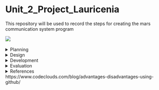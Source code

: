 

# Unit_2_Project_Lauricenia
This repository will be used to record the steps for creating the mars communication system program

![](20191106_121536.gif)


 
<details><summary>Planning</summary>

  Definition of the problem
  ==========================
  My client,the National Aeronautics and Space Administration (NASA) is a U.S. government agency responsible for science and technology related to air and space[1]. The agency launched a competition among the most famous programmers to create a communication system between the Moon and Mars. The current technology limitates the keyboard hardware on each station to 2 push buttons, only 2 100W lights buzzers are available and the exchange of messages between the stations is only possible using the binary language. The requirement outlined by the agency was a system that allows the users in the stations to communicate seamlessly using English making use of the precarious technology available.
  
  Proposed solution
  ===================
 Taking into account that the users must be able to write and receive messages in english despite the fact that the technology can only send/receive messages using binary, the new system must include a program that executes the conversion between these two languages. The sender will input the english message, the message will be converted and output using the light buzzers. The receiver must read the binary (1-On/ 0-off) and input the binary into a program that will convert it back to english. Thus, the system will have two big parts one that allows the user to input the message in english and converts the english message into binary(bulbs) and other that converts the binary message into english. 
 The system will be developed by using arduino. I chose arduino because it is relatively less expensive than the rest of the microcontrollers platforms, it has an easy language and it's ready structure makes the wiring and testing process much easier and faster. Arduino also has a large internet comunity and a website that provides many examples and explanations of it's features. It also has online simulators, I used tinkercad, that allows me to test smaller parts of the program, or work on the system when I dont have a physical arduino available. I am also using Git Hub to record all the steps of the creation of the Mars-Moon communication system. Git hub helps in the organization and keeping track of the progress of the project.
 Since this project is meant to be used in mars and moon, communication with earth for assistance may be difficult. Thus, one of the important goals for these project is making sure that the system is simpliflied and organized in such a way that will be easy for the users to understand and learn how to use it to (usability).

  Success criteria 
  ====================
  These are the measurable outcomes :
  1. The system can input message(in english/binary);
  1. The binary message can be shown using bulbs;
  1. The english message converted from binary can be shown on the LCD;
  1. System can convert messages from  english to binary;
  1. System can convert messages from binary to english;
  1. Usability.
  
 
<p></details>
 

<details><summary>Design</summary>
  
  System diagram
  ==============
  The design of the program is divided into 3 main parts:
  
  English Input 
  ----------------------
  This part of the program illustrate the procedure by which the english language will be entered. The buttons serve as the input to and the lcd as the output from the arduino.
   ![](inputengSD.png)
   
   Convert English to Binary
   --------------------------
 Before the message is sent, it has to go through the process of being converted from english to binary so that it can be assimulated by the stations technology. The message written in english will be directed to another part of the system that will do this task. After it is converted, it will show the output in another station through the two light buzzers that will be present on the station.
   ![](engtobinSD.png)
   
   Convert Binary to English
   ---------------------
   Once the light buzzers are starting to output the binary message, the user should be ready to interpret the zeros and ones and input them in another part of the system responsible for the conversion from binary to english by using a similar input system as of the english input, however just with less options since to write binary, its necessary only 1 and 0. 
   ![](bintoengSD.png)
  
 
  Algorithms flow diagram
  ====================
  Flow chart for the English Input and conversion to binary program
  ----------------
  ![](englishinputandconversion.png)
  
  ![](2ndpartengtobin.png)


  
  Flow chart for the Binary input and conversion to english program
  -----------------
  
  ![](FD-bintoenglish.png)
  
  ![](2ndpartbintoeng.png)

  Testplan
  ============
<p></details>
 
 
<details><summary>Development</summary>
 
First steps
---------------
 In the process of picturing the project, many single short programs were tested. At the end most of them were used in some parts of the system and helped in the process of bulding the system, for example, to test the light buzzers functionality:
 
 ## Single led blink program
 ![](blinky.gif)
 ```.sh
 void setup()
{
  //pinMode(pin, mode)
  
 /*
 *This function configures the 13 pin to behave as output
 *It changes the electrical behaviour of the pin
 *OUTPUT means the pin can provide a substantial amount of current to other circuits
 */ 
 pinMode(13, OUTPUT);
}

void loop()
{
  //digitalWrite(pin, value)
  //delay(milliseconds)
  
  /*
  *This function sets writes the HIGH value to the 13 pin
  *HIGH means that its voltage will be set to 5V (the light will light on)
  */
 digitalWrite(13, HIGH);
   ```
 
 ## 8 lcds
 -This program forms numbers from 0 to 1 with the leds using boolean logic.
 
 ![](8lcd.gif)
 
 ```.sh
 bool  a = ( !A & !C ) | B | ( A & C );
bool  b = ( !B & !C ) | ( A & !C )  | ( A & !B & C );
bool  c = ( !A & !C ) | ( B & !C );
bool  d = ( !A & !C ) | ( !A & B ) | ( B & !C ) | ( A & !B & C );
bool  e = ( !B & !C ) | ( A & B ) | C ;
bool  f = (!B & !C) | ( !A & B ) | ( B & C ) | ( !A & !B & C );
bool  g = ( A & !C ) | ( B & !C ) | ( !A & B ) | ( A & !B & C ) ;
 
  
digitalWrite(out1, a );
digitalWrite(out2, b );
digitalWrite(out3, c );
digitalWrite(out4, d );
digitalWrite(out5, e );
digitalWrite(out6, f );
digitalWrite(out7, g );
                     
 ```
 ## Convert binary to decimal
 -This program converts a decimal input by the user into binary representation
 ```.sh
 String numb = "";
int remainder;
int sum=0;
int i = 0;

void setup()
{
 Serial.begin(9600);
  Serial.println("You have 5 seconds to put the binary number");
  delay(5000);
  while (Serial.available() > 0) {
    char inChar = Serial.read();
    numb += inChar;
  }
  delay(1000);
  int result = numb.toInt();
  while (result > 0) {
remainder = result % 10;
    
   // https://forum.arduino.cc/index.php?topic=2392.0
  sum = sum + remainder * ( 0.5 + pow(2,i) );
  result = result / 10;
    i++;
  }
   Serial.println(sum);
}

void loop()
{ 
}               
```
 The algorithms for the Mars-Moon communication system
 -------------------

## English Input System  

```.sh
// include the library code:
#include <LiquidCrystal.h>
// add all the letters and digits to the keyboard
String keyboard[]={"SEND", "DEL", "SPACE", "A", "B", "C", "D", "E", "F", "G", "H", "I", "J", "K", "L", "M", "N", "O", "P", "Q", "R", "S", "T", "U", "V", "W", "X", "Y", "Z", "0", "1", "2", "3", "4", "5", "6", "7", "8", "9", };

int numOptions = 39; //size of keyboard

int index = 0; 

String text = "";//variable to store input


// initialize the library with the numbers of the interface pins
LiquidCrystal lcd(12, 11, 5, 4, 9, 8);

void setup() {
  // set up the LCD's number of columns and rows:
  lcd.begin(16, 2);
  attachInterrupt(0, changeLetter, RISING);//button A in port 2
  attachInterrupt(1, selected, RISING);//button B in port 3
}

void loop() {
  // set the cursor to column 0, line 1
  // (note: line 1 is the second row, since counting begins with 0):
  lcd.clear();
  lcd.setCursor(0, 0);
  //print keyboard option
  lcd.print(keyboard[index]);
  lcd.setCursor(0, 1);
  //print input
  lcd.print(text);
  delay(100);
}

//This function changes the keyboard option
void changeLetter(){
  //debounce function
  static unsigned long last_interrupt_time = 0;
  unsigned long interrupt_time = millis();
  if (interrupt_time - last_interrupt_time > 200)
  {
  
    last_interrupt_time = interrupt_time;// If interrupts come faster than 200ms
    index++;
      //check for the max row number
    if(index==numOptions){
      index=0; //loop back to first row
    } 
  }
}

//this function adds the letter to the text or send the msg
void selected(){
//debounce function
  static unsigned long last_interrupt_time = 0;
  unsigned long interrupt_time = millis();
  if (interrupt_time - last_interrupt_time > 200)
  {
  
    last_interrupt_time = interrupt_time;// If interrupts come faster than 200ms
    
    String key = keyboard[index];
    //if DEL is selected, the last character stored in the "text" variable is deleted
    if (key == "DEL")
    {
      int len = text.length();
      text.remove(len-1);
    }
    //if SEND is selected, the "text" variable is emptied
    else if(key == "SEND")
    {
      text="";
    }
    //if SPACE is selected, a space is added to the "text" variable
    else if(key == "SPACE")
    { 
      text += " ";
    }
    //if any of the characters and numbers are selected, they are stored to the "text" variable
    else{
      text+= key;
    }
    //after an option is selected, the program loops back to the first option
    index = 0; 
  }
  
  
}
```
The following steps summarize the algorithms to input the english message into the system:
1. include the <LiquidCrystal.h> library
1. define variables (keyboard, index, numOptions, text);
1. initialize the library
1.set up LCD
1.set interrupts
1.turn on LCD
1.position cursor for each value to be printed
1.print keyboard and text on LCD
1. In changeletter() interrupt: 
  - debounce button
  - add index (change option on LCD)
  -if index equals to numOptions (If it is the last option), then reset index to zero and the program returns to the main loop.
1. In selectletter() interrupt:
  -debounce button
  - if DEL is selected, the last character stored in the "text" variable is deleted
  - if SEND is selected, the "text" variable is emptied
  -if SPACE is selected, a space is added to the "text" variable
  - if any of the characters/numbers are selected, they are added to the "text" variable
  -after an option is selected, the index resets to zero and the program returns to the main loop


## Convert English to binary and output through light buzzers
```.sh
String engtext= "THIS IS A TEST";
int lightBulb1=6;
int lightBulb2=7;
char toconvert;

void setup()
{
  Serial.begin(9600);
  pinMode(lightBulb1,OUTPUT);
  pinMode(lightBulb2,OUTPUT);
}

void loop()
{
  //separate the message in characters
  for ( int n=0; n < engtext.length(); n++)
  {
   toconvert= engtext.charAt(n);
    Serial.println(toconvert); 
    //send character to engtobin function to convert it to binary
     engTobin(toconvert);
  }
  digitalWrite(lightBulb2, LOW);
  delay(2000);
  digitalWrite(lightBulb1, HIGH);
  digitalWrite(lightBulb2, HIGH);
  delay(100);
  digitalWrite(lightBulb1, LOW);
  digitalWrite(lightBulb2, LOW);
  
  
  while(1)
  {
    //stop loop 
  }
}
//function to convert the character into binary
void engTobin(char x)
{
  switch(toconvert)
  {
    //every character has a binary representation
    case 'A':
      Serial.println("000001");
      binToLightBulb("000001");
      break;
    case 'B':
      Serial.println("000010");
      binToLightBulb("000010");
      break;
    case 'C':
      Serial.println("000011");
      binToLightBulb("000011");
      break;
    case 'D':
      Serial.println("000100");
      binToLightBulb("000100");
      break;
    case 'E':
      Serial.println("000101");
      binToLightBulb("000101");
      break;
    case 'F':
      Serial.println("000110");
      binToLightBulb("000110");
      break;
    case 'G':
      Serial.println("000111");
      binToLightBulb("000111");
      break;
    case 'H':
      Serial.println("001000");
      binToLightBulb("001000");
      break;
    case 'I':
      Serial.println("001001");
      binToLightBulb("001001");
      break;
    case 'J':
      Serial.println("001010");
      binToLightBulb("001010");
      break;
    case 'K':
      Serial.println("001011");
      binToLightBulb("001011");
      break;
    case 'L':
      Serial.println("001100");
      binToLightBulb("001100");
      break;
    case 'M':
      Serial.println("001101");
      binToLightBulb("001101");
      break;
    case 'N':
      Serial.println("001110");
      binToLightBulb("001110");
      break;
    case 'O':
      Serial.println("001111");
      binToLightBulb("001111");
      break;
    case 'P':
      Serial.println("010000");
      binToLightBulb("010000");
      break;
    case 'Q':
      Serial.println("010001");
      binToLightBulb("010001");
      break;
    case 'R':
      Serial.println("010010");
      binToLightBulb("010010");
      break;
    case 'S':
      Serial.println("010011");
      binToLightBulb("010011");
      break;
    case 'T':
      Serial.println("010100");
      binToLightBulb("010100");
      break;
    case 'U':
      Serial.println("010101");
      binToLightBulb("010101");
      break;
    case 'V':
      Serial.println("010110");
      binToLightBulb("000010");
      break;
    case 'W':
      Serial.println("010111");
      binToLightBulb("010111");
      break;
    case 'X':
      Serial.println("011000");
      binToLightBulb("011000");
      break;
    case 'Y':
      Serial.println("011001");
      binToLightBulb("011001");
      break;
     case 'Z':
      Serial.println("011010");
      binToLightBulb("011010");
      break; 
    case '1':
      Serial.println("011011");
      binToLightBulb("011011");
      break;
    case '2':
      Serial.println("011100");
      binToLightBulb("011100");
      break; 
    case '3':
      Serial.println("011101");
      binToLightBulb("011101");
      break; 
    case '4':
      Serial.println("011110");
      binToLightBulb("011110");
      break; 
    case '5':
      Serial.println("011111");
      binToLightBulb("011111");
      break; 
    case '6':
      Serial.println("100000");
      binToLightBulb("100000");
      break;
    case '7':
      Serial.println("100001");
      binToLightBulb("100001");
      break;
    case '8':
      Serial.println("100010");
      binToLightBulb("100010");
      break; 
     case '9':
      Serial.println("100011");
      binToLightBulb("100011");
      break;
     case '0':
      Serial.println("100100");
      binToLightBulb("100100");
      break;
      case ' ':
      Serial.println("100101");
      binToLightBulb("100101");
      break; 
    default:
      digitalWrite(lightBulb1, LOW);
    
    
  }
    
}

//show binary through lamps 
void binToLightBulb(char x[]){
 
  for(int i=0; i < 6;i++){
    //this is the clock, ON
    digitalWrite(lightBulb1,HIGH);
    
    //read one bit of the msg
    char bit = x[i];
    Serial.println(bit);
    
    //when binary equals 0 turn lamp on(buzzers work the opposite way);
    if (bit=='0'){
      digitalWrite(lightBulb2, HIGH);
    }else{
      digitalWrite(lightBulb2, LOW);
    }
    //wait a second
    delay(1000);
    //turn off CLOCK
    digitalWrite(lightBulb1,LOW);
    delay(1000);
  }
  
}
```
The following steps summarize the algorithms to convert english to binary:
1. define variables
1. set the light buzzers as outputs
1. separate the message in characters
1. send the characters to the function engtobin() to convert it them their binary representation
1. send the binary representation to the function binToLight() to show the ouput
1. the binary number is separated into digits
1. When digit equals zero, light is turned on, else, it is turned off.
1. The other light buzzer turns on for one second while the binary light buzzers outputs the binary digits.
1.The while loop prevents the program from repeting itself unnecessary

Keyboard values table 
--------
![](keyboard1.png)

## Convert binary to english
```.sh
// include the library code:
#include <LiquidCrystal.h>
int index = 0; 
// add all options to the keyboard
String keyboard[]={"SEND","DEL", "0", "1"};

int numOptions = 4; //size of keyboard

String bin = ""; //where the binary will be stored(input) in string data format

long int todecode; //binary number in int data format

int bidigit; //digit of the binary number

int decimal; //decimal representation of the binary number

int i; //iteration

String text;
// initialize the library with the numbers of the interface pins
LiquidCrystal lcd(12, 11, 5, 4, 9, 8);

void setup() {
  // set up the LCD's number of columns and rows:
  lcd.begin(16, 2);
  Serial.begin(9600);
  //set interrupts
  attachInterrupt(0, changeLetter, RISING);//button A in port 2
  attachInterrupt(1, selected, RISING);//button B in port 3
}

void loop() {
  
  // (note: line 1 is the second row, since counting begins with 0):
  //clear lcd
  lcd.clear();
  //set the cursor to column 0, line 0 and print keyboard option
  lcd.setCursor(0, 0);
  lcd.print(keyboard[index]);
  //set the cursor to column 6, line 1 and print binary input message
  lcd.setCursor(6, 0);
  lcd.print(bin);
  //set the cursor to column 0, line 1 and print the text converted from binary input 
  lcd.setCursor(0, 1);
  lcd.print(text);
  
  delay(100);
}

//This function changes the keyboard option
void changeLetter(){
  //debouce function
  static unsigned long last_interrupt_time = 0;
  unsigned long interrupt_time = millis();
 
  if (interrupt_time - last_interrupt_time > 200)
  {
  
    last_interrupt_time = interrupt_time;// If interrupts come faster than 200ms, assum
    index++;
      //check for the max row number
    if(index==numOptions){
      index=0; //loop back to first row
    } 
 }
}

//this function adds the letter to the text or send the msg
void selected(){
 //debounce function
  static unsigned long last_interrupt_time = 0;
  unsigned long interrupt_time = millis();
  if (interrupt_time - last_interrupt_time > 200)
  {
  
    last_interrupt_time = interrupt_time;// If interrupts come faster than 200ms
    
    String key = keyboard[index];
    //if DEL is selected, the last character stored in the "bin" variable is deleted
    if (key == "DEL")
    {
      int len = text.length();
      text.remove(len-1);
    }
    //if SENT is selected, the binary is converted to decimal
    else if(key == "SEND")
    {
      todecode = bin.toInt();
      while (todecode > 0) {
        remainder = todecode % 10;
          
        bidigit = decimal + bidigit * ( 0.5 + pow(2,i) );
        
        todecode = todecode / 10;
        i++;
      }
      Serial.println(decimal);
      //The decimal is sent to the bintoeng function
      bintoeng(decimal);
      //the input is set to empty again
      bin = " ";
      //restart all the variables in the conversion process
      decimal=0;
      i=0;
      delay(100); 
    }
    ////if any of the numbers are selected, they are stored to the "bin" variable
    else{
      bin+= key;
    }
    index = 0; //restart the index
  }
  
  
}

//function to convert decimal to character
void bintoeng(int sum){
  //each decimal represent a binary that represents a character
  switch(sum){
  case 1:
    Serial.println("A");
    text += "A";
    break;
  case 2:
    Serial.println("B");
    text += "B";  
    break;
  case 3:
    Serial.println("C");
    text += "C";  
    break;
  case 4:
    Serial.println("D");
    text += "D";
    break;
  case 5:
    Serial.println("E");
    text += "E";  
    break;
  case 6:
    Serial.println("F");
    text += "F"; 
    break;
  case 7:
    Serial.println("G");
    text += "G";
    break;
  case 8:
    Serial.println("H");
    text += "H";  
    break;
  case 9:
    Serial.println("I");
    text += "I";
    break;
  case 10:
    Serial.println("J");
    text += "J"; 
    break;
  case 11:
    Serial.println("K");
    text += "K";
    break;
  case 12:
    Serial.println("L");
    text += "L"; 
    break;
  case 13:
    Serial.println("M");
    text += "M"; 
    break;
  case 14:
    Serial.println("N");
    text += "N";
    break;
  case 15:
    Serial.println("O");
    text += "O";
    break;
  case 16:
    Serial.println("P");
    text += "P";
    break;
  case 17:
    Serial.println("Q");
    text += "Q";
     break;
  case 18:
    Serial.println("R");
    text += "R";
     bin = " ";
    break;
  case 19:
    Serial.println("S");
    text += "S";
    break;
  case 20:
    Serial.println("T");
    text += "T";
    break;
  case 21:
    Serial.println("U");
    text += "U";
    break;
  case 22:
    Serial.println("V");
    text += "V";
     bin = " ";
    break;
  case 23:
    Serial.println("W");
    text += "W"; 
    break;
  case 24:
    Serial.println("X");
    text += "X";
    break;
  case 25:
    Serial.println("Y");
    text += "Y"; 
    break;
  case 26:
    Serial.println("Z");
    text += "Z";
    break;
  case 27:
    Serial.println("1");
    text += "1";
    break;
  case 28:
    Serial.println("2");
    text += "2"; 
    break;
  case 29:
    Serial.println("3");
    text += "3";
    break;
  case 30:
    Serial.println("4");
    text += "4";
    break;
  case 31:
    Serial.println("5");
    text += "5";
    break;
  case 32:
    Serial.println("6");
    text += "6";
    break;
  case 33:
    Serial.println("7");
    text += "7";
    break;
  case 34:
    Serial.println("8");
    text += "8";
    break;
  case 35:
    Serial.println("9");
    text += "9";
    break;
  case 36:
    Serial.println("0");
    text += "0";
    break;
  case 37:
    Serial.println(" ");
    text += " ";
    break;
  }
}   
```
The following steps summarize the algorithms to convert binary to english :
include the <LiquidCrystal.h> library
1. define variables (keyboard, index, numOptions, bin, todecode,bidigit, decimal,i, text);
1. initialize the library
1.set up LCD
1.set up interrupts
1.turn on LCD
1.position cursor for each value to be printed
1.print keyboard,bin and text on LCD
1. In changeletter() interrupt: 
  - debounce button
  - add index (change option on LCD)
  -if index equals to numOptions (If it is the last option), then reset index to zero and the program returns to the main loop.
1. In selectletter() interrupt:
  -debounce button
  - if DEL is selected, the last character stored in the "text" variable is deleted
  - if SEND is selected:
  *the binary message in "bin" is converted into integer
  *the binary number is converted into decimal number
  *variables  decimal and i, used in the conversion are reset to zero;
  *the "bin" variable is emptied;*
  - if 1 or 0 are selected, they are added to the "text" variable
  -after an option is selected, the index resets to zero and the program returns to the main loop
1. dectoeng function:
  -The character that represents the decimal number is added to the "text" string.
  
keyboard values table
-----------
![](keyboard2.png)
<p></details>


<details><summary>Evaluation</summary>
  
  Evidence of success criteria
  =========================
  
  
  Recommendations for the future 
  ====================


-----------------------------------
 ## What is usability?

```
In software engineering, usability is the degree to which a software can be used by specified consumers to achieve quantified objectives with effectiveness, efficiency, and satisfaction in a quantified context of use.[2]
```




PROTOCOL
==============
|Protocol's name | created by | Used in |
|----------------|------------|----------|
| IP | Vint Cerf & Robert E.Kahn| host or network interface identification and location addressing|
| FTP| Abhay Bhusan| transfering files between client and server|
| SSH| Tatu Ylönen| log into a remote machine and execute commands|
|SMTP| RFC 82l| sending/receiving email|
|Telnet| UCLA| allows you to connect to remote computers(hosts)|
|POP3| Mark Crisein|email protocol -> receive/send emails, allows you to download emails|
|HTTP| Tim Berners-Lee | worlwide web: transfer data over the web|
|VPN| Gurdeep Singhpal| a secure tunnel between two or more devices used to protect private web traffic from snooping, interference, and censorship.| 

How will the information on this project be transmitted 
---------------------------------------
1- when my computer is sending the message, one specific light buzzer of all the computers must start blinking
2- when it is sent, the light must stay on till the message is open and off for the computers that will not recieve the message.

 <p></details>
   
  
 <details><summary>References</summary>
 [1]https://www.nasa.gov/audience/forstudents/5-8/features/nasa-knows/what-is-nasa-58.html  
 [2]“Usability.” Usability - Computer Science Wiki, computersciencewiki.org/index.php/Usability.
 [3]https://www.arduino.cc/en/guide/introduction
 <p></details> 
https://www.codeclouds.com/blog/advantages-disadvantages-using-github/
